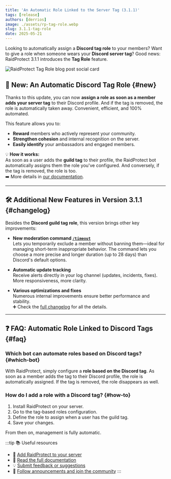```yaml
---
title: 'An Automatic Role Linked to the Server Tag (3.1.1)'
tags: [release]
authors: [derrios]
image: ./assets/rp-tag-role.webp
slug: 3.1.1-tag-role
date: 2025-05-21
---
```


Looking to automatically assign a **Discord tag role** to your members? Want to give a role when someone wears your **Discord server tag**? Good news: RaidProtect 3.1.1 introduces the **Tag Role** feature.

![RaidProtect Tag Role blog post social card](./assets/rp-tag-role.webp)

<!--truncate-->

## 🎉 New: An Automatic Discord Tag Role {#new}

Thanks to this update, you can now **assign a role as soon as a member adds your server tag** to their Discord profile. And if the tag is removed, the role is automatically taken away. Convenient, efficient, and 100% automated.

This feature allows you to:
- **Reward** members who actively represent your community.
- **Strengthen cohesion** and internal recognition on the server.
- **Easily identify** your ambassadors and engaged members.

💡 **How it works:**  
As soon as a user adds the **guild tag** to their profile, the RaidProtect bot automatically assigns them the role you've configured. And conversely, if the tag is removed, the role is too.  
➡️ More details in [our documentation](/features/tag-role).

---

## 🛠️ Additional New Features in Version 3.1.1 {#changelog}

Besides the **Discord guild tag role**, this version brings other key improvements:

- **New moderation command [`/timeout`](/features/moderation#timeout)**  
  Lets you temporarily exclude a member without banning them—ideal for managing short-term inappropriate behavior. The command lets you choose a more precise and longer duration (up to 28 days) than Discord's default options.

- **Automatic update tracking**  
  Receive alerts directly in your log channel (updates, incidents, fixes). More responsiveness, more clarity.

- **Various optimizations and fixes**  
  Numerous internal improvements ensure better performance and stability.  
  ➕ Check the [full changelog](/changelog#3-1-1) for all the details.

---

## ❓ FAQ: Automatic Role Linked to Discord Tags {#faq}

### Which bot can automate roles based on Discord tags? {#which-bot}

With RaidProtect, simply configure a **role based on the Discord tag**. As soon as a member adds the tag to their Discord profile, the role is automatically assigned. If the tag is removed, the role disappears as well.

### How do I add a role with a Discord tag? {#how-to}

1. Install RaidProtect on your server.
2. Go to the tag-based roles configuration.
3. Define the role to assign when a user has the guild tag.
4. Save your changes.

From then on, management is fully automatic.

:::tip 📚 Useful resources
- 🔗 [Add RaidProtect to your server](https://raidprotect.bot/invite)
- 📘 [Read the full documentation](https://docs.raidprotect.bot/)
- 💡 [Submit feedback or suggestions](https://suggestions.raidprotect.bot/)
- 📣 [Follow announcements and join the community](https://raidprotect.bot/discord)
:::